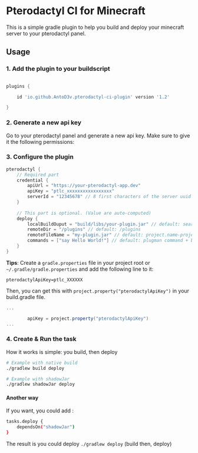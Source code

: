 # Pterodactyl CI for Minecraft

This is a simple gradle plugin to help you build and deploy your minecraft server to your pterodactyl panel.

## Usage

### 1. Add the plugin to your buildscript

```groovy

plugins {

    id 'io.github.AntoD3v.pterodactyl-ci-plugin' version '1.2'

}

```

### 2. Generate a new api key

Go to your pterodactyl panel and generate a new api key. Make sure to give it the following permissions:

### 3. Configure the plugin

```groovy
pterodactyl {
    // Required part
    credential {
        apiUrl = "https://your-pterodactyl-app.dev"
        apiKey = "ptlc_xxxxxxxxxxxxxxxxx"
        serverId = "12345678" // 8 first characters of the server uuid
    }
    
    // This part is optional. (Value are auto-computed)
    deploy {
        localBuildOuput = "build/libs/your-plugin.jar" // default: search the most heavy jar in build/libs
        remoteDir = "/plugins" // default: /plugins
        remoteFileName = "my-plugin.jar" // default: project.name-project.version.jar
        commands = ["say Hello World!"] // default: plugman command + broadcast
    }
}
```

**Tips**: Create a `gradle.properties` file in your project root or `~/.gradle/gradle.properties` and add the following line to it:

```properties
pterodactylApiKey=ptlc_XXXXXX
```
Then, you can get this with `project.property("pterodactylApiKey")` in your build.gradle file.

```groovy
...

        apiKey = project.property("pterodactylApiKey")  
...
```


### 4. Create & Run the task

How it works is simple: you build, then deploy

```bash
# Example with native build
./gradlew build deploy

# Example with shadowJar 
./gradlew shadowJar deploy

```

#### Another way
If you want, you could add : 
```bash
tasks.deploy {
    dependsOn("shadowJar")
}
```

The result is you could deploy `./gradlew deploy` (build then, deploy)
